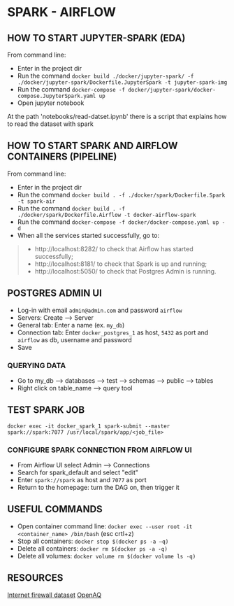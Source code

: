 # SPARK - AIRFLOW

## HOW TO START JUPYTER-SPARK (EDA)

From command line:

- Enter in the project dir
- Run the command ```docker build ./docker/jupyter-spark/ -f ./docker/jupyter-spark/Dockerfile.JupyterSpark -t jupyter-spark-img```
- Run the command ```docker-compose -f docker/jupyter-spark/docker-compose.JupyterSpark.yaml up```
- Open jupyter notebook

At the path 'notebooks/read-datset.ipynb' there is a script that explains how to read the dataset with spark

## HOW TO START SPARK AND AIRFLOW CONTAINERS (PIPELINE)

From command line:

- Enter in the project dir
- Run the command ```docker build . -f ./docker/spark/Dockerfile.Spark -t spark-air```
- Run the command ```docker build . -f ./docker/spark/Dockerfile.Airflow -t docker-airflow-spark```
- Run the command ```docker-compose -f docker/docker-compose.yaml up -d```
- When all the services started successfully, go to:

> - http://localhost:8282/ to check that Airflow has started successfully;
> - http://localhost:8181/ to check that Spark is up and running;
> - http://localhost:5050/ to check that Postgres Admin is running.

## POSTGRES ADMIN UI

- Log-in with email ```admin@admin.com``` and password ```airflow```
- Servers: Create --> Server
- General tab: Enter a name (ex. ```my_db```)
- Connection tab: Enter ```docker_postgres_1``` as host, ```5432``` as port and ```airflow``` as db, username and password
- Save

### QUERYING DATA

- Go to my_db --> databases --> test --> schemas --> public --> tables
- Right click on table_name --> query tool

## TEST SPARK JOB

```docker exec -it docker_spark_1 spark-submit --master spark://spark:7077 /usr/local/spark/app/<job_file>```

### CONFIGURE SPARK CONNECTION FROM AIRFLOW UI

- From Airflow UI select Admin --> Connections
- Search for spark_default and select "edit"
- Enter ```spark://spark``` as host and ```7077``` as port
- Return to the homepage: turn the DAG on, then trigger it

## USEFUL COMMANDS

- Open container command line:    ```docker exec --user root -it <container_name> /bin/bash``` (esc crtl+z)
- Stop all containers:            ```docker stop $(docker ps -a –q)```
- Delete all containers:          ```docker rm $(docker ps -a -q)```
- Delete all volumes:             ```docker volume rm $(docker volume ls -q)```

## RESOURCES

[Internet firewall dataset](https://archive.ics.uci.edu/ml/datasets/Internet+Firewall+Data)
[OpenAQ](https://registry.opendata.aws/openaq/)
